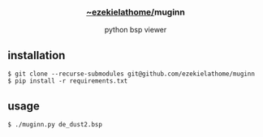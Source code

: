 <div align="center">
  <h3><a href="https://github.com/ezekielathome">
    ~ezekielathome/</a>muginn
  </h3>
python bsp viewer
</div>

## installation
```
$ git clone --recurse-submodules git@github.com/ezekielathome/muginn
$ pip install -r requirements.txt
```

## usage
```
$ ./muginn.py de_dust2.bsp 
```